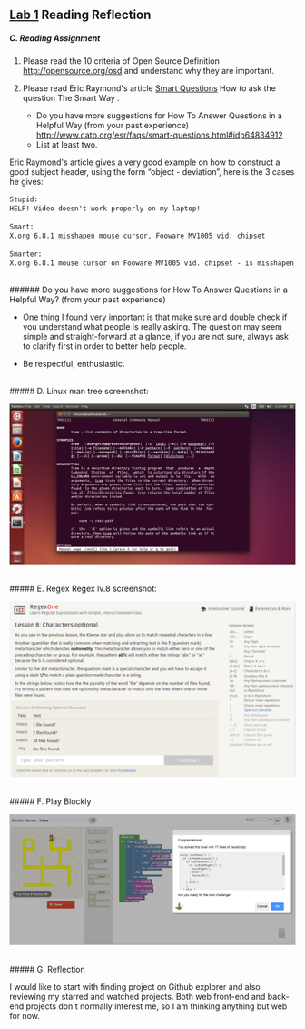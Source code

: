 ## [Lab 1](http://rcos.github.io/CSCI2963-01/?content=labs&mode=details&page=Labs%2FLab1.Md&sha=76e49f001586361c8469430d13445be4cc2876a7) Reading Reflection

##### C. Reading Assignment
1. Please read the 10 criteria of Open Source Definition http://opensource.org/osd and understand why they are important.

2. Please read Eric Raymond's article [Smart Questions](http://www.catb.org/esr/faqs/smart-questions.html) How to ask the question The Smart Way . 
    - Do you have more suggestions for How To Answer Questions in a Helpful Way (from your past experience) http://www.catb.org/esr/faqs/smart-questions.html#idp64834912 
    - List at least two.


Eric Raymond's article gives a very good example on how to construct a good subject header, using the form “object - deviation”, here is the 3 cases he gives:

```
Stupid:
HELP! Video doesn't work properly on my laptop!

Smart:
X.org 6.8.1 misshapen mouse cursor, Fooware MV1005 vid. chipset

Smarter:
X.org 6.8.1 mouse cursor on Fooware MV1005 vid. chipset - is misshapen
```

<br>
###### Do you have more suggestions for How To Answer Questions in a Helpful Way? (from your past experience)

- One thing I found very important is that make sure and double check if you understand what people is really asking. The question may seem simple and straight-forward at a glance, if you are not sure, always ask to clarify first in order to better help people.


- Be respectful, enthusiastic.

<br>
##### D. Linux
man tree screenshot:

![man tree screenshot](img/lab1/man_tree.PNG)


<br>
##### E. Regex
Regex lv.8 screenshot:

![Regex lv.8 screenshot](img/lab1/Regex.PNG)


<br>
##### F. Play Blockly

![Blockly lv.10](img/lab1/blocky-game-lv10.PNG)



<br>
##### G. Reflection

I would like to start with finding project on Github explorer and also reviewing my starred and watched projects. Both web front-end and back-end projects don't normally interest me, so I am thinking anything but web for now.